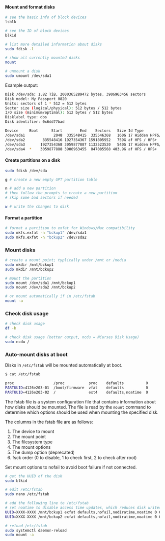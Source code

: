 #### Mount and format disks

```bash
# see the basic info of block devices
lsblk

# see the ID of block devices
blkid

# list more detailed information about disks
sudo fdisk -l

# show all currently mounted disks
mount

# unmount a disk
sudo umount /dev/sda1
```

Example output:

```bash
Disk /dev/sda: 1.82 TiB, 2000365289472 bytes, 3906963456 sectors
Disk model: My Passport 0820
Units: sectors of 1 * 512 = 512 bytes
Sector size (logical/physical): 512 bytes / 512 bytes
I/O size (minimum/optimal): 512 bytes / 512 bytes
Disklabel type: dos
Disk identifier: 0x6dd77bad

Device     Boot      Start        End    Sectors   Size Id Type
/dev/sda1             2048  335548415  335546368   160G 17 Hidden HPFS/NTFS
/dev/sda2        335548416 1927354367 1591805952   759G af HFS / HFS+
/dev/sda3       1927354368 3059877887 1132523520   540G 17 Hidden HPFS/NTFS
/dev/sda4  *    3059877888 3906963455  847085568 403.9G af HFS / HFS+
```

#### Create partitions on a disk

```bash
sudo fdisk /dev/sda

g # create a new empty GPT partition table

n # add a new partition
# then follow the prompts to create a new partition
# skip some bad sectors if needed

w # write the changes to disk
```

#### Format a partition

```bash
# format a partition to exfat for Windows/Mac compatibility
sudo mkfs.exfat -n "bckup1" /dev/sda1
sudo mkfs.exfat -n "bckup2" /dev/sda2
```

### Mount disks

```bash
# create a mount point; typlically under /mnt or /media
sudo mkdir /mnt/bckup1
sudo mkdir /mnt/bckup2

# mount the partition
sudo mount /dev/sda1 /mnt/bckup1
sudo mount /dev/sda2 /mnt/bckup2

# or mount automatically if in /etc/fstab
mount -a
```

### Check disk usage

```bash
# check disk usage
df -h

# check disk usage (better output, ncdu = NCurses Disk Usage)
sudo ncdu /
```

### Auto-mount disks at boot

Disks in `/etc/fstab` will be mounted automatically at boot.

```bash
$ cat /etc/fstab

proc                  /proc           proc    defaults          0       0
PARTUUID=4126e203-01  /boot/firmware  vfat    defaults          0       2
PARTUUID=4126e203-02  /               ext4    defaults,noatime  0       1
```

The fstab file is a system configuration file that contains information about
how disks should be mounted. The file is read by the `mount` command to
determine which options should be used when mounting the specified disk.

The columns in the fstab file are as follows:

1. The device to mount
1. The mount point
1. The filesystem type
1. The mount options
1. The dump option (deprecated)
1. fsck order (0 to disable, 1 to check first, 2 to check after root)

Set mount options to nofail to avoid boot failure if not connected.

```bash
# get the UUID of the disk
sudo blkid

# edit /etc/fstab
sudo nano /etc/fstab

# add the following line to /etc/fstab
# set noatime to disable access time updates, which reduces disk writes
UUID=XXXX-XXXX /mnt/bckup1 exfat defaults,nofail,nodiratime,noatime 0 0
UUID=XXXX-XXXX /mnt/bckup2 exfat defaults,nofail,nodiratime,noatime 0 0

# reload /etc/fstab
sudo systemctl daemon-reload
sudo mount -a
```
